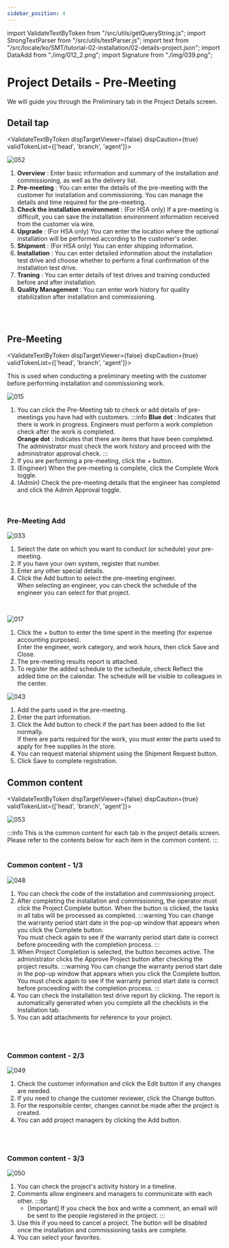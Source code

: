 ```yaml
---
sidebar_position: 4
---
```


import ValidateTextByToken from "/src/utils/getQueryString.js";
import StrongTextParser from "/src/utils/textParser.js";
import text from "/src/locale/ko/SMT/tutorial-02-installation/02-details-project.json";
import DataAdd from "./img/012_2.png";
import Signature from "./img/039.png";

# Project Details - Pre-Meeting

We will guide you through the Preliminary tab in the Project Details screen.

## Detail tap

<ValidateTextByToken dispTargetViewer={false} dispCaution={true} validTokenList={['head', 'branch', 'agent']}>

![052](./img/052.png)
1. **Overview** : Enter basic information and summary of the installation and commissioning, as well as the delivery list.
1. **Pre-meeting** : You can enter the details of the pre-meeting with the customer for installation and commissioning. You can manage the details and time required for the pre-meeting.
1. **Check the installation environment** : (For HSA only) If a pre-meeting is difficult, you can save the installation environment information received from the customer via wire.
1. **Upgrade** : (For HSA only) You can enter the location where the optional installation will be performed according to the customer's order.
1. **Shipment** : (For HSA only) You can enter shipping information.
1. **Installation** : You can enter detailed information about the installation test drive and choose whether to perform a final confirmation of the installation test drive.
1. **Traning** : You can enter details of test drives and training conducted before and after installation.
1. **Quality Management** : You can enter work history for quality stabilization after installation and commissioning.

</ValidateTextByToken>
<br/>
<br/>



##  Pre-Meeting

<ValidateTextByToken dispTargetViewer={false} dispCaution={true} validTokenList={['head', 'branch', 'agent']}>

This is used when conducting a preliminary meeting with the customer before performing installation and commissioning work.

![015](./img/015.png)


1. You can click the Pre-Meeting tab to check or add details of pre-meetings you have had with customers.
    :::info
    **Blue dot** : Indicates that there is work in progress. Engineers must perform a work completion check after the work is completed.
    <br/>**Orange dot** : Indicates that there are items that have been completed. The administrator must check the work history and proceed with the administrator approval check.
    :::
1. If you are performing a pre-meeting, click the + button.
1. (Engineer) When the pre-meeting is complete, click the Complete Work toggle.
1. (Admin) Check the pre-meeting details that the engineer has completed and click the Admin Approval toggle.
<br/>

### Pre-Meeting Add
![033](./img/033.png)

1. Select the date on which you want to conduct (or schedule) your pre-meeting.
1. If you have your own system, register that number.
1. Enter any other special details.
1. Click the Add button to select the pre-meeting engineer.
<br/>When selecting an engineer, you can check the schedule of the engineer you can select for that project.
<br/>

![017](./img/017.png)

1. Click the + button to enter the time spent in the meeting (for expense accounting purposes).<br/>Enter the engineer, work category, and work hours, then click Save and Close.
1. The pre-meeting results report is attached.
1. To register the added schedule to the schedule, check Reflect the added time on the calendar. The schedule will be visible to colleagues in the center.

![043](./img/043.png)

1. Add the parts used in the pre-meeting.
1. Enter the part information.
1. Click the Add button to check if the part has been added to the list normally. <br/>If there are parts required for the work, you must enter the parts used to apply for free supplies in the store. 
1. You can request material shipment using the Shipment Request button.
1. Click Save to complete registration.

</ValidateTextByToken>

## Common content
<ValidateTextByToken dispTargetViewer={false} dispCaution={true} validTokenList={['head', 'branch', 'agent']}>

![053](./img/053.png)

:::info
    This is the common content for each tab in the project details screen. Please refer to the contents below for each item in the common content.
:::
<br/>
<br/>

### Common content - 1/3

![048](./img/048.png)

1. You can check the code of the installation and commissioning project.
1. After completing the installation and commissioning, the operator must click the Project Complete button. When the button is clicked, the tasks in all tabs will be processed as completed.
    :::warning
     You can change the warranty period start date in the pop-up window that appears when you click the Complete button.
    <br/>You must check again to see if the warranty period start date is correct before proceeding with the completion process.
    :::
1. When Project Completion is selected, the button becomes active. The administrator clicks the Approve Project button after checking the project results.
    :::warning
     You can change the warranty period start date in the pop-up window that appears when you click the Complete button.
    <br/>You must check again to see if the warranty period start date is correct before proceeding with the completion process.
    :::
1. You can check the installation test drive report by clicking. The report is automatically generated when you complete all the checklists in the Installation tab.
1. You can add attachments for reference to your project.
<br/>
<br/>

### Common content - 2/3

![049](./img/049.png)

1. Check the customer information and click the Edit button if any changes are needed.
1. If you need to change the customer reviewer, click the Change button.
1. For the responsible center, changes cannot be made after the project is created.
1. You can add project managers by clicking the Add button.
<br/>
<br/>

### Common content - 3/3

![050](./img/050.png)

1. You can check the project's activity history in a timeline.
1. Comments allow engineers and managers to communicate with each other.
    :::tip
    - [Important] If you check the box and write a comment, an email will be sent to the people registered in the project.
    :::
1. Use this if you need to cancel a project. The button will be disabled once the installation and commissioning tasks are complete.
1. You can select your favorites.
</ValidateTextByToken>





